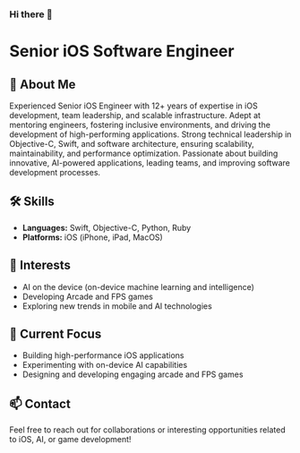 ### Hi there 👋

# Senior iOS Software Engineer

## 👋 About Me
Experienced Senior iOS Engineer with 12+ years of expertise in iOS development, team leadership, and scalable
infrastructure. Adept at mentoring engineers, fostering inclusive environments, and driving the development of
high-performing applications. Strong technical leadership in Objective-C, Swift, and software architecture, ensuring
scalability, maintainability, and performance optimization. Passionate about building innovative, AI-powered applications,
leading teams, and improving software development processes.

## 🛠️ Skills
- **Languages:** Swift, Objective-C, Python, Ruby
- **Platforms:** iOS (iPhone, iPad, MacOS)

## 🎯 Interests
- AI on the device (on-device machine learning and intelligence)
- Developing Arcade and FPS games
- Exploring new trends in mobile and AI technologies

## 🚀 Current Focus
- Building high-performance iOS applications
- Experimenting with on-device AI capabilities
- Designing and developing engaging arcade and FPS games

## 📫 Contact
Feel free to reach out for collaborations or interesting opportunities related to iOS, AI, or game development!
